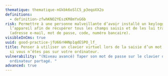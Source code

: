 ```yaml
---
thematique: thematique-nGkbk6oSlC5_p3eqoXX2o
definitions:
  - definition-zfwhKNO2YEszKM8mYxG6b
risk: Permettre à une personne malveillante d’avoir installé un keylogger sur
  l’appareil afin de récupérer tous les champs saisis et de les lui transmettre
  (adresse e-mail, mot de passe, code, numéro bancaire).
visibleInCms: true
uuid: good-practice-jfU66rHHNp1qdESPO_lf_
title: Penser à utiliser un clavier virtuel lors de la saisie d’un mot de passe,
  si vous n’êtes pas sur votre ordinateur.
vulnerability: "(Niveau avancé) Taper son mot de passe sur le clavier d’un
  ordinateur partagé. "
advanced: true
---
```

